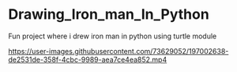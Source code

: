 # Drawing_Iron_man_In_Python
Fun project where i drew iron man in python using turtle module




https://user-images.githubusercontent.com/73629052/197002638-de2531de-358f-4cbc-9989-aea7ce4ea852.mp4

